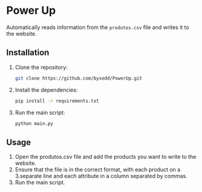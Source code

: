 # Power Up

Automatically reads information from the `produtos.csv` file and writes it to the website.

## Installation

1. Clone the repository:

   ```bash
   git clone https://github.com/bysedd/PowerUp.git
   ```

2. Install the dependencies:

    ```bash
    pip install -r requirements.txt
    ```

3. Run the main script:

    ```bash
    python main.py
    ```

## Usage

1. Open the produtos.csv file and add the products you want to write to the website.
2. Ensure that the file is in the correct format, with each product on a 3.separate line and each attribute in a column separated by commas.
3. Run the main script.
